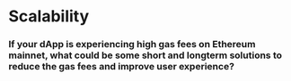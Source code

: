 # Scalability

### If your dApp is experiencing high gas fees on Ethereum mainnet, what could be some short and longterm solutions to reduce the gas fees and improve user experience?